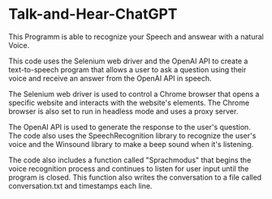 # Talk-and-Hear-ChatGPT
This Programm is able to recognize your Speech and answear with a natural Voice.

This code uses the Selenium web driver and the OpenAI API to create a text-to-speech program that allows a user to ask a question using their voice and receive an answer from the OpenAI API in speech.

The Selenium web driver is used to control a Chrome browser that opens a specific website and interacts with the website's elements. The Chrome browser is also set to run in headless mode and uses a proxy server.

The OpenAI API is used to generate the response to the user's question. The code also uses the SpeechRecognition library to recognize the user's voice and the Winsound library to make a beep sound when it's listening.

The code also includes a function called "Sprachmodus" that begins the voice recognition process and continues to listen for user input until the program is closed. This function also writes the conversation to a file called conversation.txt and timestamps each line.

